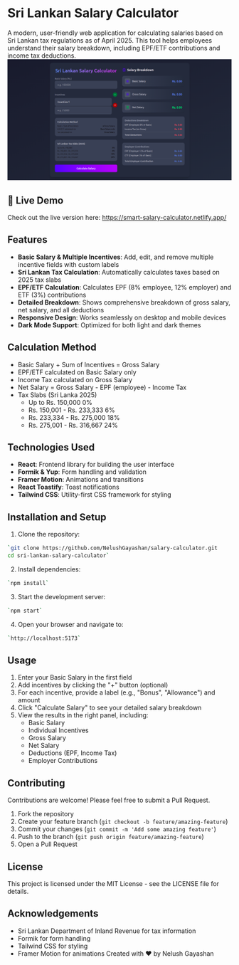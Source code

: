 # Sri Lankan Salary Calculator
A modern, user-friendly web application for calculating salaries based on Sri Lankan tax regulations as of April 2025. This tool helps employees understand their salary breakdown, including EPF/ETF contributions and income tax deductions.
![img.png](img.png)

## 🚀 Live Demo
Check out the live version here: https://smart-salary-calculator.netlify.app/

## Features
* **Basic Salary & Multiple Incentives**: Add, edit, and remove multiple incentive fields with custom labels
* **Sri Lankan Tax Calculation**: Automatically calculates taxes based on 2025 tax slabs
* **EPF/ETF Calculation**: Calculates EPF (8% employee, 12% employer) and ETF (3%) contributions
* **Detailed Breakdown**: Shows comprehensive breakdown of gross salary, net salary, and all deductions
* **Responsive Design**: Works seamlessly on desktop and mobile devices
* **Dark Mode Support**: Optimized for both light and dark themes

## Calculation Method
* Basic Salary + Sum of Incentives = Gross Salary
* EPF/ETF calculated on Basic Salary only
* Income Tax calculated on Gross Salary
* Net Salary = Gross Salary - EPF (employee) - Income Tax
* Tax Slabs (Sri Lanka 2025)
    * Up to Rs. 150,000               0%
    * Rs. 150,001 - Rs. 233,333       6%
    * Rs. 233,334 - Rs. 275,000       18%
    * Rs. 275,001 - Rs. 316,667       24%

## Technologies Used
* **React**: Frontend library for building the user interface
* **Formik & Yup**: Form handling and validation
* **Framer Motion**: Animations and transitions
* **React Toastify**: Toast notifications
* **Tailwind CSS**: Utility-first CSS framework for styling

## Installation and Setup
1. Clone the repository:
```bash
`git clone https://github.com/NelushGayashan/salary-calculator.git 
cd sri-lankan-salary-calculator`
```

2. Install dependencies:
```bash
`npm install`
```

3. Start the development server:
```bash
`npm start`
```

4. Open your browser and navigate to:
```bash
`http://localhost:5173`
```

## Usage
1. Enter your Basic Salary in the first field
2. Add incentives by clicking the "+" button (optional)
3. For each incentive, provide a label (e.g., "Bonus", "Allowance") and amount
4. Click "Calculate Salary" to see your detailed salary breakdown
5. View the results in the right panel, including:
    * Basic Salary
    * Individual Incentives
    * Gross Salary
    * Net Salary
    * Deductions (EPF, Income Tax)
    * Employer Contributions

## Contributing
Contributions are welcome! Please feel free to submit a Pull Request.
1. Fork the repository
2. Create your feature branch (`git checkout -b feature/amazing-feature`)
3. Commit your changes (`git commit -m 'Add some amazing feature'`)
4. Push to the branch (`git push origin feature/amazing-feature`)
5. Open a Pull Request

## License
This project is licensed under the MIT License - see the LICENSE file for details.

## Acknowledgements
* Sri Lankan Department of Inland Revenue for tax information
* Formik for form handling
* Tailwind CSS for styling
* Framer Motion for animations
  Created with ❤️ by Nelush Gayashan
